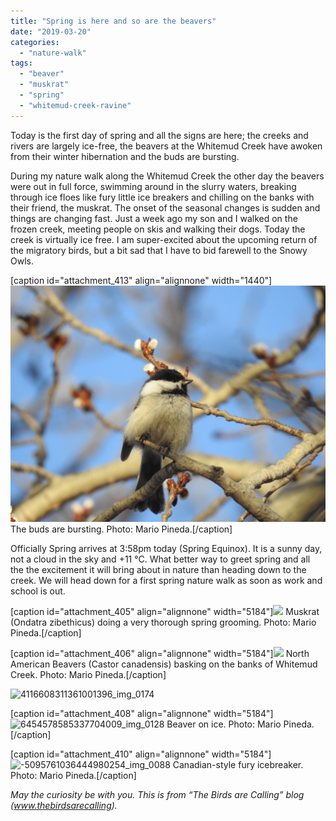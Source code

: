 ```yaml
---
title: "Spring is here and so are the beavers"
date: "2019-03-20"
categories: 
  - "nature-walk"
tags: 
  - "beaver"
  - "muskrat"
  - "spring"
  - "whitemud-creek-ravine"
---
```


Today is the first day of spring and all the signs are here; the creeks and rivers are largely ice-free, the beavers at the Whitemud Creek have awoken from their winter hibernation and the buds are bursting.

During my nature walk along the Whitemud Creek the other day the beavers were out in full force, swimming around in the slurry waters, breaking through ice floes like fury little ice breakers and chilling on the banks with their friend, the muskrat. The onset of the seasonal changes is sudden and things are changing fast. Just a week ago my son and I walked on the frozen creek, meeting people on skis and walking their dogs. Today the creek is virtually ice free. I am super-excited about the upcoming return of the migratory birds, but a bit sad that I have to bid farewell to the Snowy Owls.

\[caption id="attachment\_413" align="alignnone" width="1440"\]![](images/img_1956-1.jpg) The buds are bursting. Photo: Mario Pineda.\[/caption\]

Officially Spring arrives at 3:58pm today (Spring Equinox). It is a sunny day, not a cloud in the sky and +11 °C. What better way to greet spring and all the the excitement it will bring about in nature than heading down to the creek. We will head down for a first spring nature walk as soon as work and school is out.

\[caption id="attachment\_405" align="alignnone" width="5184"\]![](images/1885697479945083211_img_0193.jpg) Muskrat (Ondatra zibethicus) doing a very thorough spring grooming. Photo: Mario Pineda.\[/caption\]

\[caption id="attachment\_406" align="alignnone" width="5184"\]![](images/2408493952580571167_img_0187.jpg) North American Beavers (Castor canadensis) basking on the banks of Whitemud Creek. Photo: Mario Pineda.\[/caption\]

![4116608311361001396_img_0174](images/4116608311361001396_img_0174.jpg)

\[caption id="attachment\_408" align="alignnone" width="5184"\]![6454578585337704009_img_0128](images/6454578585337704009_img_0128.jpg) Beaver on ice. Photo: Mario Pineda.\[/caption\]

\[caption id="attachment\_410" align="alignnone" width="5184"\]![-5095761036444980254_img_0088](images/5095761036444980254_img_0088.jpg) Canadian-style fury icebreaker. Photo: Mario Pineda.\[/caption\]

_May the curiosity be with you. This is from “The Birds are Calling” blog (www.thebirdsarecalling)._
